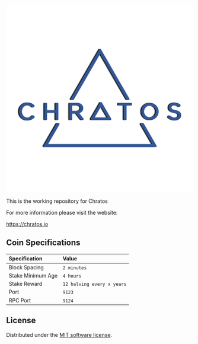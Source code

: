 ![Chratos](./img/logo-extended.png)

This is the working repository for  Chratos

For more information please visit the website:

https://chratos.io

## Coin Specifications

| Specification | Value |
|:-----------|:-----------|
| Block Spacing | `2 minutes` |
| Stake Minimum Age | `4 hours` |
| Stake Reward | `12 halving every x years` |
| Port | `9123` |
| RPC Port | `9124` |

License
---------------------
Distributed under the [MIT software license](http://www.opensource.org/licenses/mit-license.php).
